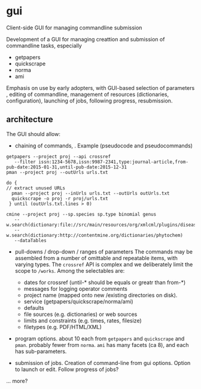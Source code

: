 # gui
Client-side GUI for managing commandline submission

Development of a GUI for managing creattion and submission of commandline tasks, especially
 * getpapers
 * quickscrape
 * norma
 * ami
 
Emphasis on use by early adopters, with GUI-based selection of parameters , editing of commandline, management of resources 
(dictionaries, configuration), launching of jobs, following progress, resubmission.

## architecture

The GUI should allow:
 * chaining of commands, . Example (pseudocode and pseudocommands)
  ```
  getpapers --project proj --api crossref 
     --filter issn:1234-5678,issn:9987-2341,type:journal-article,from-pub-date:2015-01-31,until-pub-date:2015-12-31
  pman --project proj --outUrls urls.txt 

  do {
  // extract unused URLs
    pman --project proj --inUrls urls.txt --outUrls outUrls.txt 
    quickscrape -o proj -r proj/urls.txt
   } until (outUrls.txt.lines > 0)
   
  cmine --project proj --sp.species sp.type binomial genus 
     --w.search(dictionary:file://src/main/resources/org/xmlcml/plugins/disease.xml)
     --w.search(dictionary:http://contentmine.org/dictionaries/phytochem)
     --dataTables 
```
 * pull-downs / drop-down / ranges of parameters
  The commands may be assembled from a number of omittable and repeatable items, with varying types. The `crossref` API is complex and we deliberately limit the scope to `/works`. Among the selectables are:
   * dates for crossref (until-* should be equals or greatr than from-*)
   * messages for logging operator comments
   * project name (mapped onto new /existing directories on disk).
   * service (getpapers/quickscrape/norma/ami)
   * defaults
   * file sources (e.g. dictionaries) or web sources
   * limits and constraints (e.g. times, rates, filesize)
   * filetypes (e.g. PDF/HTML/XML)
  
 * program options. about 10 each from `getpapers` and `quickscrape` and `pman`. probably fewer from `norma`. `ami` has many facets (ca 8), and each has sub-parameters.

 * submission of jobs. Creation of command-line from gui options. Option to launch or edit. Follow progress of jobs?
 
... more?


 
 

    

